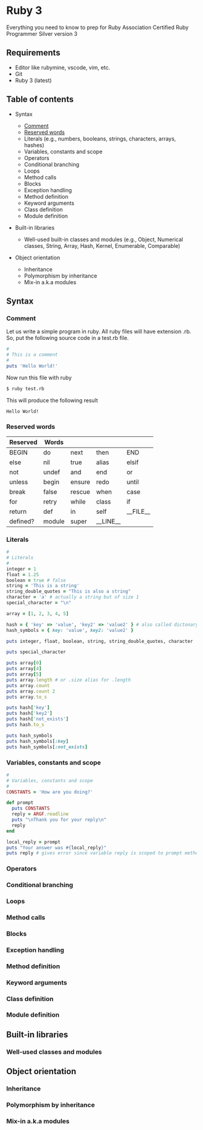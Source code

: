 # Ruby 3
Everything you need to know to prep for Ruby Association Certified Ruby Programmer Silver version 3

## Requirements
- Editor like rubymine, vscode, vim, etc.
- Git
- Ruby 3 (latest)

## Table of contents
- Syntax
  - [Comment](#comment)
  - [Reserved words](#reserved-words)
  - Literals (e.g., numbers, booleans, strings, characters, arrays, hashes)
  - Variables, constants and scope
  - Operators
  - Conditional branching
  - Loops
  - Method calls
  - Blocks
  - Exception handling
  - Method definition
  - Keyword arguments
  - Class definition
  - Module definition

- Built-in libraries
  - Well-used built-in classes and modules
    (e.g., Object, Numerical classes, String, Array, Hash, Kernel, Enumerable, Comparable)

- Object orientation
  - Inheritance
  - Polymorphism by inheritance
  - Mix-in a.k.a modules

## Syntax
### Comment
Let us write a simple program in ruby. All ruby files will have extension .rb. So, put the following source code in a test.rb file.
```ruby
#
# This is a comment
#
puts 'Hello World!'
```
Now run this file with ruby
```bash
$ ruby test.rb
```
This will produce the following result
```
Hello World!
```
### Reserved words
| Reserved | Words |  |  | |
| --- | --- | --- | --- | --- |
| BEGIN	| do | next	| then | END |
| else | nil | true | alias | elsif |
| not | undef | and |	end | or |
| unless | begin |	ensure | redo	| until |
| break |	false | rescue | when | case |
| for |	retry |	while | class |	if |
| return | def | in | self | \_\_FILE\_\_ |
| defined? | module | super | \_\_LINE\_\_ | |
### Literals
```ruby
#
# Literals
#
integer = 1
float = 1.25
boolean = true # false
string = 'This is a string'
string_double_quotes = "This is also a string"
character = 'a' # actually a string but of size 1
special_character = "\n"

array = [1, 2, 3, 4, 5]

hash = { 'key' => 'value', 'key2' => 'value2' } # also called dictonary
hash_symbols = { key: 'value', key2: 'value2' }

puts integer, float, boolean, string, string_double_quotes, character

puts special_character

puts array[0]
puts array[4]
puts array[5]
puts array.length # or .size alias for .length
puts array.count
puts array.count 2
puts array.to_s

puts hash['key']
puts hash['key2']
puts hash['not_exists']
puts hash.to_s

puts hash_symbols
puts hash_symbols[:key]
puts hash_symbols[:not_exists]
```

### Variables, constants and scope
```ruby
#
# Variables, constants and scope
#
CONSTANTS = 'How are you doing?'

def prompt
  puts CONSTANTS
  reply = ARGF.readline
  puts "\nThank you for your reply\n"
  reply
end

local_reply = prompt
puts "Your answer was #{local_reply}"
puts reply # gives error since variable reply is scoped to prompt method
```

### Operators
### Conditional branching
### Loops
### Method calls
### Blocks
### Exception handling
### Method definition
### Keyword arguments
### Class definition
### Module definition

## Built-in libraries
### Well-used classes and modules

## Object orientation
### Inheritance
### Polymorphism by inheritance
### Mix-in a.k.a modules
